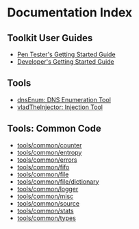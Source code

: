 Documentation Index
===================

## Toolkit User Guides
* [Pen Tester's Getting Started Guide](./user/getting-started.md)
* [Developer's Getting Started Guide](./developer/getting-started.md)


## Tools 
* [dnsEnum: DNS Enumeration Tool](../tools/dnsenum/README.md)
* [vladTheInjector: Injection Tool](../tools/vladTheInjector/README.md)

## Tools: Common Code
* [tools/common/counter](../tools/common/counter/README.md)
* [tools/common/entropy](../tools/common/entropy/README.md)
* [tools/common/errors](../tools/common/errors/README.md)
* [tools/common/fifo](../tools/common/fifo/README.md)
* [tools/common/file](../tools/common/file/README.md)
* [tools/common/file/dictionary](../tools/common/file/dictionary/README.md)
* [tools/common/logger](../tools/common/logger/README.md)
* [tools/common/misc](../tools/common/misc/README.md)
* [tools/common/source](../tools/common/source/README.md)
* [tools/common/stats](../tools/common/stats/README.md)
* [tools/common/types](../tools/common/types/README.md)
